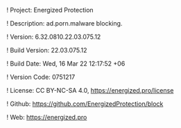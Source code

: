 ! Project: Energized Protection

! Description: ad.porn.malware blocking.

! Version: 6.32.0810.22.03.075.12

! Build Version: 22.03.075.12

! Build Date: Wed, 16 Mar 22 12:17:52 +06

! Version Code: 0751217

! License: CC BY-NC-SA 4.0, https://energized.pro/license

! Github: https://github.com/EnergizedProtection/block

! Web: https://energized.pro
